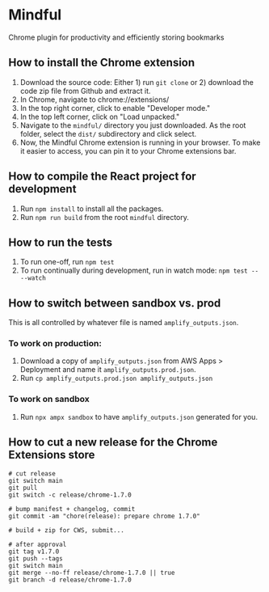# Mindful
Chrome plugin for productivity and efficiently storing bookmarks

## How to install the Chrome extension
1. Download the source code: Either 1) run `git clone` or 2) download the code zip file from Github and extract it.
2. In Chrome, navigate to chrome://extensions/
3. In the top right corner, click to enable "Developer mode."
4. In the top left corner, click on "Load unpacked."
5. Navigate to the `mindful/` directory you just downloaded. As the root folder, select the `dist/` subdirectory and click select.
6. Now, the Mindful Chrome extension is running in your browser. To make it easier to access, you can pin it to your Chrome extensions bar.

## How to compile the React project for development
1. Run `npm install` to install all the packages.
2. Run `npm run build` from the root `mindful` directory.

## How to run the tests
1. To run one-off, run `npm test`
2. To run continually during development, run in watch mode: `npm test -- --watch`

## How to switch between sandbox vs. prod
This is all controlled by whatever file is named `amplify_outputs.json`.
### To work on production:
1. Download a copy of `amplify_outputs.json` from AWS Apps > Deployment and name it `amplify_outputs.prod.json`.
2. Run `cp amplify_outputs.prod.json amplify_outputs.json`

### To work on sandbox
1. Run `npx ampx sandbox` to have `amplify_outputs.json` generated for you.

## How to cut a new release for the Chrome Extensions store
```
# cut release
git switch main
git pull
git switch -c release/chrome-1.7.0

# bump manifest + changelog, commit
git commit -am "chore(release): prepare chrome 1.7.0"

# build + zip for CWS, submit...

# after approval
git tag v1.7.0
git push --tags
git switch main
git merge --no-ff release/chrome-1.7.0 || true
git branch -d release/chrome-1.7.0
```
